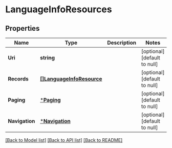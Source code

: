 # LanguageInfoResources

## Properties
Name | Type | Description | Notes
------------ | ------------- | ------------- | -------------
**Uri** | **string** |  | [optional] [default to null]
**Records** | [**[]LanguageInfoResource**](LanguageInfoResource.md) |  | [optional] [default to null]
**Paging** | [***Paging**](Paging.md) |  | [optional] [default to null]
**Navigation** | [***Navigation**](Navigation.md) |  | [optional] [default to null]

[[Back to Model list]](../README.md#documentation-for-models) [[Back to API list]](../README.md#documentation-for-api-endpoints) [[Back to README]](../README.md)


